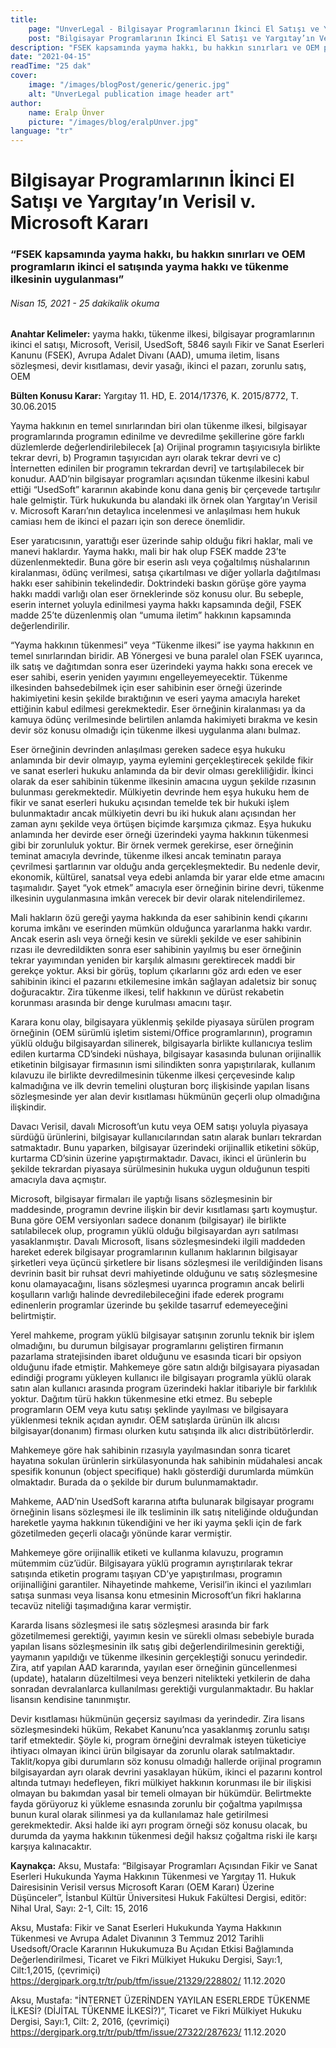 ```yaml
---
title:
    page: "UnverLegal - Bilgisayar Programlarının İkinci El Satışı ve Yargıtay’ın Verisil v. Microsoft Kararı"
    post: "Bilgisayar Programlarının İkinci El Satışı ve Yargıtay’ın Verisil v. Microsoft Kararı"
description: "FSEK kapsamında yayma hakkı, bu hakkın sınırları ve OEM programların ikinci el satışında yayma hakkı ve tükenme ilkesinin uygulanması"
date: "2021-04-15"
readTime: "25 dak"
cover:
    image: "/images/blogPost/generic/generic.jpg"
    alt: "UnverLegal publication image header art"
author:
    name: Eralp Ünver
    picture: "/images/blog/eralpUnver.jpg"
language: "tr"
---
```


# Bilgisayar Programlarının İkinci El Satışı ve Yargıtay’ın Verisil v. Microsoft Kararı

### “FSEK kapsamında yayma hakkı, bu hakkın sınırları ve OEM programların ikinci el satışında yayma hakkı ve tükenme ilkesinin uygulanması”

###### Nisan 15, 2021 - 25 dakikalik okuma

**Anahtar Kelimeler:** yayma hakkı, tükenme ilkesi, bilgisayar programlarının ikinci el satışı, Microsoft, Verisil, UsedSoft, 5846 sayılı Fikir ve Sanat Eserleri Kanunu (FSEK), Avrupa Adalet Divanı (AAD), umuma iletim, lisans sözleşmesi, devir kısıtlaması, devir yasağı, ikinci el pazarı, zorunlu satış, OEM

**Bülten Konusu Karar:** Yargıtay 11. HD, E. 2014/17376, K. 2015/8772, T. 30.06.2015

Yayma hakkının en temel sınırlarından biri olan tükenme ilkesi, bilgisayar programlarında programın edinilme ve devredilme şekillerine göre farklı düzlemlerde değerlendirilebilecek [a) Orijinal programın taşıyıcısıyla birlikte tekrar devri, b) Programın taşıyıcıdan ayrı olarak tekrar devri ve c) İnternetten edinilen bir programın tekrardan devri] ve tartışılabilecek bir konudur. AAD’nin bilgisayar programları açısından tükenme ilkesini kabul ettiği “UsedSoft” kararının akabinde konu dana geniş bir çerçevede tartışılır hale gelmiştir. Türk hukukunda bu alandaki ilk örnek olan Yargıtay’ın Verisil v. Microsoft Kararı’nın detaylıca incelenmesi ve anlaşılması hem hukuk camiası hem de ikinci el pazarı için son derece önemlidir.

Eser yaratıcısının, yarattığı eser üzerinde sahip olduğu fikri haklar, mali ve manevi haklardır. Yayma hakkı, mali bir hak olup FSEK madde 23’te düzenlenmektedir. Buna göre bir eserin aslı veya çoğaltılmış nüshalarının kiralanması, ödünç verilmesi, satışa çıkartılması ve diğer yollarla dağıtılması hakkı eser sahibinin tekelindedir. Doktrindeki baskın görüşe göre yayma hakkı maddi varlığı olan eser örneklerinde söz konusu olur. Bu sebeple, eserin internet yoluyla edinilmesi yayma hakkı kapsamında değil, FSEK madde 25’te düzenlenmiş olan “umuma iletim” hakkının kapsamında değerlendirilir. 

“Yayma hakkının tükenmesi” veya “Tükenme ilkesi” ise yayma hakkının en temel sınırlarından biridir. AB Yönergesi ve buna paralel olan FSEK uyarınca, ilk satış ve dağıtımdan sonra eser üzerindeki yayma hakkı sona erecek ve eser sahibi, eserin yeniden yayımını engelleyemeyecektir. Tükenme ilkesinden bahsedebilmek için eser sahibinin eser örneği üzerinde hakimiyetini kesin şekilde bıraktığının ve eseri yayma amacıyla hareket ettiğinin kabul edilmesi gerekmektedir. Eser örneğinin kiralanması ya da kamuya ödünç verilmesinde belirtilen anlamda hakimiyeti bırakma ve kesin devir söz konusu olmadığı için tükenme ilkesi uygulanma alanı bulmaz. 

Eser örneğinin devrinden anlaşılması gereken sadece eşya hukuku anlamında bir devir olmayıp, yayma eylemini gerçekleştirecek şekilde fikir ve sanat eserleri hukuku anlamında da bir devir olması gerekliliğidir. İkinci olarak da eser sahibinin tükenme ilkesinin amacına uygun şekilde rızasının bulunması gerekmektedir. Mülkiyetin devrinde hem eşya hukuku hem de fikir ve sanat eserleri hukuku açısından temelde tek bir hukuki işlem bulunmaktadır ancak mülkiyetin devri bu iki hukuk alanı açısından her zaman aynı şekilde veya örtüşen biçimde karşımıza çıkmaz. Eşya hukuku anlamında her devirde eser örneği üzerindeki yayma hakkının tükenmesi gibi bir zorunluluk yoktur. Bir örnek vermek gerekirse, eser örneğinin teminat amacıyla devrinde, tükenme ilkesi ancak teminatın paraya çevrilmesi şartlarının var olduğu anda gerçekleşmektedir. Bu nedenle devir, ekonomik, kültürel, sanatsal veya edebi anlamda bir yarar elde etme amacını taşımalıdır. Şayet “yok etmek” amacıyla eser örneğinin birine devri, tükenme ilkesinin uygulanmasına imkân verecek bir devir olarak nitelendirilemez.

Mali hakların özü gereği yayma hakkında da eser sahibinin kendi çıkarını koruma imkânı ve eserinden mümkün olduğunca yararlanma hakkı vardır. Ancak eserin aslı veya örneği kesin ve sürekli şekilde ve eser sahibinin rızası ile devredildikten sonra eser sahibinin yayılmış bu eser örneğinin tekrar yayımından yeniden bir karşılık almasını gerektirecek maddi bir gerekçe yoktur. Aksi bir görüş, toplum çıkarlarını göz ardı eden ve eser sahibinin ikinci el pazarını etkilemesine imkân sağlayan adaletsiz bir sonuç doğuracaktır. Zira tükenme ilkesi, telif hakkının ve dürüst rekabetin korunması arasında bir denge kurulması amacını taşır.

Karara konu olay, bilgisayara yüklenmiş şekilde piyasaya sürülen program örneğinin (OEM sürümlü işletim sistemi/Office programlarının), programın yüklü olduğu bilgisayardan silinerek, bilgisayarla birlikte kullanıcıya teslim edilen kurtarma CD’sindeki nüshaya, bilgisayar kasasında bulunan orijinallik etiketinin bilgisayar firmasının ismi silindikten sonra yapıştırılarak, kullanım kılavuzu ile birlikte devredilmesinin tükenme ilkesi çerçevesinde kalıp kalmadığına ve ilk devrin temelini oluşturan borç ilişkisinde yapılan lisans sözleşmesinde yer alan devir kısıtlaması hükmünün geçerli olup olmadığına ilişkindir. 

Davacı Verisil, davalı Microsoft’un kutu veya OEM satışı yoluyla piyasaya sürdüğü ürünlerini, bilgisayar kullanıcılarından satın alarak bunları tekrardan satmaktadır. Bunu yaparken, bilgisayar üzerindeki orijinallik etiketini söküp, kurtarma CD’sinin üzerine yapıştırmaktadır. Davacı, ikinci el ürünlerin bu şekilde tekrardan piyasaya sürülmesinin hukuka uygun olduğunun tespiti amacıyla dava açmıştır. 

Microsoft, bilgisayar firmaları ile yaptığı lisans sözleşmesinin bir maddesinde, programın devrine ilişkin bir devir kısıtlaması şartı koymuştur. Buna göre OEM versiyonları sadece donanım (bilgisayar) ile birlikte satılabilecek olup, programın yüklü olduğu bilgisayardan ayrı satılması yasaklanmıştır. Davalı Microsoft, lisans sözleşmesindeki ilgili maddeden hareket ederek bilgisayar programlarının kullanım haklarının bilgisayar şirketleri veya üçüncü şirketlere bir lisans sözleşmesi ile verildiğinden lisans devrinin basit bir ruhsat devri mahiyetinde olduğunu ve satış sözleşmesine konu olamayacağını, lisans sözleşmesi uyarınca programın ancak belirli koşulların varlığı halinde devredilebileceğini ifade ederek programı edinenlerin programlar üzerinde bu şekilde tasarruf edemeyeceğini belirtmiştir. 

Yerel mahkeme, program yüklü bilgisayar satışının zorunlu teknik bir işlem olmadığını, bu durumun bilgisayar programlarını geliştiren firmanın pazarlama stratejisinden ibaret olduğunu ve esasında ticari bir opsiyon olduğunu ifade etmiştir.
Mahkemeye göre satın aldığı bilgisayara piyasadan edindiği programı yükleyen kullanıcı ile bilgisayarı programla yüklü olarak satın alan kullanıcı arasında program üzerindeki haklar itibariyle bir farklılık yoktur. Dağıtım türü hakkın tükenmesine etki etmez. Bu sebeple programların OEM veya kutu satışı şeklinde yayılması ve bilgisayara yüklenmesi teknik açıdan aynıdır. OEM satışlarda ürünün ilk alıcısı bilgisayar(donanım) firması olurken kutu satışında ilk alıcı distribütörlerdir.  

Mahkemeye göre hak sahibinin rızasıyla yayılmasından sonra ticaret hayatına sokulan ürünlerin sirkülasyonunda hak sahibinin müdahalesi ancak spesifik konunun (object specifique) haklı gösterdiği durumlarda mümkün olmaktadır. Burada da o şekilde bir durum bulunmamaktadır. 

Mahkeme, AAD’nin UsedSoft kararına atıfta bulunarak bilgisayar programı örneğinin lisans sözleşmesi ile ilk tesliminin ilk satış niteliğinde olduğundan hareketle yayma hakkının tükendiğini ve her iki yayma şekli için de fark gözetilmeden geçerli olacağı yönünde karar vermiştir. 

Mahkemeye göre orijinallik etiketi ve kullanma kılavuzu, programın mütemmim cüz’üdür. Bilgisayara yüklü programın ayrıştırılarak tekrar satışında etiketin programı taşıyan CD’ye yapıştırılması, programın orijinalliğini garantiler. Nihayetinde mahkeme, Verisil’in ikinci el yazılımları satışa sunması veya lisansa konu etmesinin Microsoft’un fikri haklarına tecavüz niteliği taşımadığına karar vermiştir. 

Kararda lisans sözleşmesi ile satış sözleşmesi arasında bir fark gözetilmemesi gerektiği, yayımın kesin ve sürekli olması sebebiyle burada yapılan lisans sözleşmesinin ilk satış gibi değerlendirilmesinin gerektiği, yaymanın yapıldığı ve tükenme ilkesinin gerçekleştiği sonucu yerindedir. Zira, atıf yapılan AAD kararında, yayılan eser örneğinin güncellenmesi (update), hataların düzeltilmesi veya benzeri nitelikteki yetkilerin de daha sonradan devralanlarca kullanılması gerektiği vurgulanmaktadır. Bu haklar lisansın kendisine tanınmıştır.

Devir kısıtlaması hükmünün geçersiz sayılması da yerindedir. Zira lisans sözleşmesindeki hüküm, Rekabet Kanunu’nca yasaklanmış̧ zorunlu satışı tarif etmektedir. Şöyle ki, program örneğini devralmak isteyen tüketiciye ihtiyacı olmayan ikinci ürün bilgisayar da zorunlu olarak satılmaktadır. Taklit/kopya gibi durumların söz konusu olmadığı hallerde orijinal programın bilgisayardan ayrı olarak devrini yasaklayan hüküm, ikinci el pazarını kontrol altında tutmayı hedefleyen, fikri mülkiyet hakkının korunması ile bir ilişkisi olmayan bu bakımdan yasal bir temeli olmayan bir hükümdür. Belirtmekte fayda görüyoruz ki yükleme esnasında zorunlu bir çoğaltma yapılmışsa bunun kural olarak silinmesi ya da kullanılamaz hale getirilmesi gerekmektedir. Aksi halde iki ayrı program örneği söz konusu olacak, bu durumda da yayma hakkının tükenmesi değil haksız çoğaltma riski ile karşı karşıya kalınacaktır. 

**Kaynakça:**
Aksu, Mustafa: 	“Bilgisayar Programları Açısından Fikir ve Sanat Eserleri Hukukunda Yayma Hakkının Tükenmesi ve Yargıtay 11. Hukuk Dairesisinin Verisil versus Microsoft Kararı (OEM Kararı) Üzerine Düşünceler”, İstanbul Kültür Üniversitesi Hukuk Fakültesi Dergisi, editör: Nihal Ural, Sayı: 2-1, Cilt: 15, 2016

Aksu, Mustafa: 	Fikir ve Sanat Eserleri Hukukunda Yayma Hakkının Tükenmesi ve Avrupa Adalet Divanının 3 Temmuz 2012 Tarihli Usedsoft/Oracle Kararının Hukukumuza Bu Açıdan Etkisi Bağlamında Değerlendirilmesi, Ticaret ve Fikri Mülkiyet Hukuku Dergisi, Sayı:1, Cilt:1,2015, (çevrimiçi) https://dergipark.org.tr/tr/pub/tfm/issue/21329/228802/ 11.12.2020

Aksu, Mustafa: 		"İNTERNET ÜZERİNDEN YAYILAN ESERLERDE TÜKENME İLKESİ? (DİJİTAL TÜKENME İLKESİ?)”, Ticaret ve Fikri Mülkiyet Hukuku Dergisi, Sayı:1, Cilt: 2, 2016, (çevrimiçi) https://dergipark.org.tr/tr/pub/tfm/issue/27322/287623/ 11.12.2020


